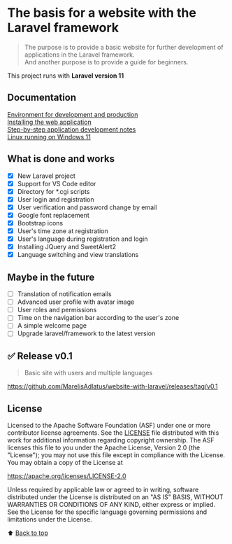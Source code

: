 # <a id="top"></a> The basis for a website with the Laravel framework

> The purpose is to provide a basic website for further development of applications in the Laravel framework.\
> And another purpose is to provide a guide for beginners.

This project runs with **Laravel version 11**

## Documentation
[Environment for development and production](ENVIRONMENT.md)\
[Installing the web application](INSTALL.md)\
[Step-by-step application development notes](DEVELOP.md)\
[Linux running on Windows 11](WSL.md)

## What is done and works

- [x] New Laravel project
- [x] Support for VS Code editor
- [x] Directory for *.cgi scripts
- [x] User login and registration
- [x] User verification and password change by email
- [x] Google font replacement
- [x] Bootstrap icons
- [x] User's time zone at registration
- [x] User's language during registration and login
- [x] Installing JQuery and SweetAlert2
- [x] Language switching and view translations

## Maybe in the future

- [ ] Translation of notification emails
- [ ] Advanced user profile with avatar image
- [ ] User roles and permissions
- [ ] Time on the navigation bar according to the user's zone
- [ ] A simple welcome page
- [ ] Upgrade laravel/framework to the latest version

## :white_check_mark: Release v0.1

> Basic site with users and multiple languages

https://github.com/MarelisAdlatus/website-with-laravel/releases/tag/v0.1

## License

Licensed to the Apache Software Foundation (ASF) under one or more contributor license agreements.  See the [LICENSE](LICENSE) file distributed with this work for additional information regarding copyright ownership.  The ASF licenses this file to you under the Apache License, Version 2.0 (the "License"); you may not use this file except in compliance with the License. You may obtain a copy of the License at

  https://apache.org/licenses/LICENSE-2.0

Unless required by applicable law or agreed to in writing, software distributed under the License is distributed on an "AS IS" BASIS, WITHOUT WARRANTIES OR CONDITIONS OF ANY KIND, either express or implied.  See the License for the specific language governing permissions and limitations under the License. 

:arrow_up: [Back to top](#top)
